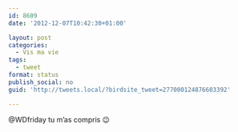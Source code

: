 ```yaml
---
id: 8609
date: '2012-12-07T10:42:30+01:00'

layout: post
categories:
  - Vis ma vie
tags:
  - tweet
format: status
publish_social: no
guid: 'http://tweets.local/?birdsite_tweet=277000124876603392'

---
```


@WDfriday tu m’as compris 😉